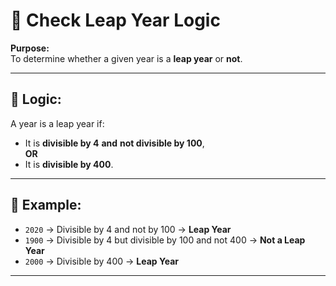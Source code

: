 
# 📄 Check Leap Year Logic

**Purpose:**  
To determine whether a given year is a **leap year** or **not**.

---

## 🔹 Logic:
A year is a leap year if:
- It is **divisible by 4** **and** **not divisible by 100**,  
**OR**
- It is **divisible by 400**.

---

## 🔹 Example:
- `2020` → Divisible by 4 and not by 100 → **Leap Year**
- `1900` → Divisible by 4 but divisible by 100 and not 400 → **Not a Leap Year**
- `2000` → Divisible by 400 → **Leap Year**

---

  